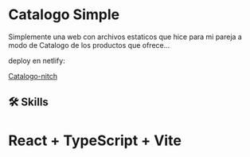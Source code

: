 # Catalogo Simple

Simplemente una web con archivos estaticos que hice para mi pareja a modo de Catalogo de los productos que ofrece...

deploy en netlify: 

[Catalogo-nitch](https://new-catalogo-nitch.netlify.app/)


## 🛠 Skills
# React + TypeScript + Vite




